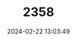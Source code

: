 ---
title: "2358"
category: "Atlantoxerus getulus"
draft: false
date: 2024-02-22 13:03:49
languages:
  English: ["North African Ground Squirrel", "Barbary Ground Squirrel"]
  German: ["Atlashörnchen", "Borstenhörnchen", "Nordafrikanisches", "Nordafrikanisches Erdhörnchen"]
---